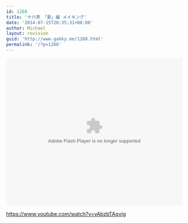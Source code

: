 ```yaml
---
id: 1268
title: '十六茶　「夏」編 メイキング'
date: '2014-07-15T20:35:31+08:00'
author: Michael
layout: revision
guid: 'http://www.gakky.me/1268.html'
permalink: '/?p=1268'
---
```


<embed align="middle" allowfullscreen="allowfullscreen" allowscriptaccess="always" height="400" quality="high" src="http://player.youku.com/player.php/sid/XNzQwMjIyMjMy/v.swf" type="application/x-shockwave-flash" width="480"></embed>

https://www.youtube.com/watch?v=yAbzbTAqvig